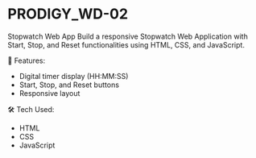 # PRODIGY_WD-02 

Stopwatch Web App
Build a responsive Stopwatch Web Application with Start, Stop, and Reset functionalities using HTML, CSS, and JavaScript.

🔧 Features:
 * Digital timer display (HH:MM:SS)
 * Start, Stop, and Reset buttons
 * Responsive layout

🛠️ Tech Used:
 * HTML
 * CSS
 * JavaScript
